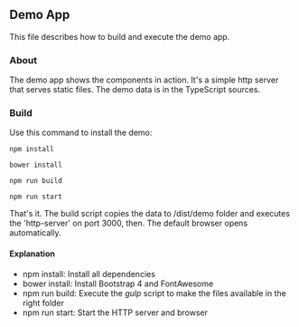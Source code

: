 ## Demo App

This file describes how to build and execute the demo app.

### About

The demo app shows the components in action. It's a simple http server that serves static files. The demo data is in the TypeScript sources.

### Build

Use this command to install the demo:

~~~
npm install

bower install

npm run build

npm run start
~~~

That's it. The build script copies the data to /dist/demo folder and executes the 'http-server' on port 3000, then. The default browser opens automatically.  

#### Explanation

* npm install: Install all dependencies
* bower install: Install Bootstrap 4 and FontAwesome
* npm run build: Execute the *gulp* script to make the files available in the right folder
* npm run start: Start the HTTP server and browser


